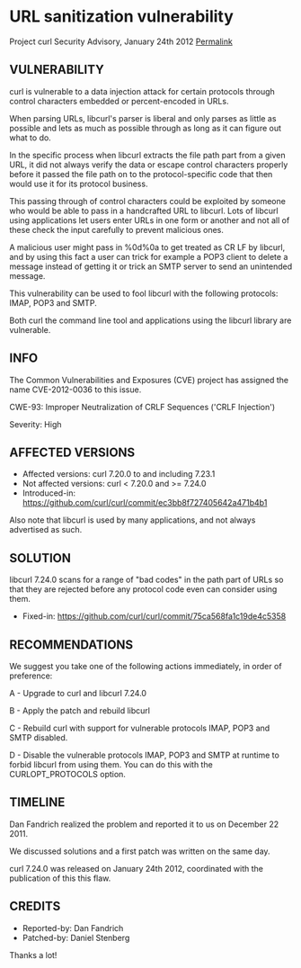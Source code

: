 URL sanitization vulnerability
==============================

Project curl Security Advisory, January 24th 2012
[Permalink](https://curl.se/docs/security.html)

VULNERABILITY
-------------

curl is vulnerable to a data injection attack for certain protocols through
control characters embedded or percent-encoded in URLs.

When parsing URLs, libcurl's parser is liberal and only parses as little as
possible and lets as much as possible through as long as it can figure out
what to do.

In the specific process when libcurl extracts the file path part from a given
URL, it did not always verify the data or escape control characters properly
before it passed the file path on to the protocol-specific code that then
would use it for its protocol business.

This passing through of control characters could be exploited by someone who
would be able to pass in a handcrafted URL to libcurl. Lots of libcurl
using applications let users enter URLs in one form or another and not all
of these check the input carefully to prevent malicious ones.

A malicious user might pass in %0d%0a to get treated as CR LF by libcurl,
and by using this fact a user can trick for example a POP3 client to delete
a message instead of getting it or trick an SMTP server to send an
unintended message.

This vulnerability can be used to fool libcurl with the following protocols:
IMAP, POP3 and SMTP.

Both curl the command line tool and applications using the libcurl library
are vulnerable.

INFO
----

The Common Vulnerabilities and Exposures (CVE) project has assigned the name
CVE-2012-0036 to this issue.

CWE-93: Improper Neutralization of CRLF Sequences ('CRLF Injection')

Severity: High

AFFECTED VERSIONS
-----------------

- Affected versions: curl 7.20.0 to and including 7.23.1
- Not affected versions: curl < 7.20.0 and >= 7.24.0
- Introduced-in: https://github.com/curl/curl/commit/ec3bb8f727405642a471b4b1

Also note that libcurl is used by many applications, and not always
advertised as such.

SOLUTION
--------

libcurl 7.24.0 scans for a range of "bad codes" in the path part of URLs so
that they are rejected before any protocol code even can consider using
them.

- Fixed-in: https://github.com/curl/curl/commit/75ca568fa1c19de4c5358

RECOMMENDATIONS
---------------

  We suggest you take one of the following actions immediately, in order of
  preference:

  A - Upgrade to curl and libcurl 7.24.0

  B - Apply the patch and rebuild libcurl

  C - Rebuild curl with support for vulnerable protocols IMAP, POP3 and SMTP
      disabled.

  D - Disable the vulnerable protocols IMAP, POP3 and SMTP at runtime to
      forbid libcurl from using them. You can do this with the
      CURLOPT_PROTOCOLS option.

TIMELINE
---------

  Dan Fandrich realized the problem and reported it to us on December 22 2011.

  We discussed solutions and a first patch was written on the same day.

  curl 7.24.0 was released on January 24th 2012, coordinated with the
  publication of this this flaw.

CREDITS
-------

- Reported-by: Dan Fandrich
- Patched-by: Daniel Stenberg

Thanks a lot!

